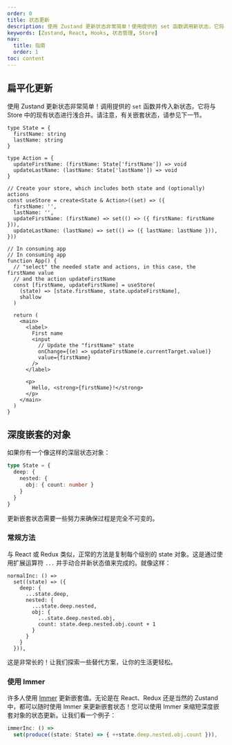 ```yaml
---
order: 0
title: 状态更新
description: 使用 Zustand 更新状态非常简单！使用提供的 set 函数调用新状态，它将与 Store 中的现有状态进行浅合并。
keywords: [Zustand, React, Hooks, 状态管理, Store]
nav:
  title: 指南
  order: 1
toc: content
---
```


## 扁平化更新

使用 Zustand 更新状态非常简单！调用提供的 `set` 函数并传入新状态，它将与 Store 中的现有状态进行浅合并。请注意，有关嵌套状态，请参见下一节。

```tsx | pure
type State = {
  firstName: string
  lastName: string
}

type Action = {
  updateFirstName: (firstName: State['firstName']) => void
  updateLastName: (lastName: State['lastName']) => void
}

// Create your store, which includes both state and (optionally) actions
const useStore = create<State & Action>((set) => ({
  firstName: '',
  lastName: '',
  updateFirstName: (firstName) => set(() => ({ firstName: firstName })),
  updateLastName: (lastName) => set(() => ({ lastName: lastName })),
}))

// In consuming app
// In consuming app
function App() {
  // "select" the needed state and actions, in this case, the firstName value
  // and the action updateFirstName
  const [firstName, updateFirstName] = useStore(
    (state) => [state.firstName, state.updateFirstName],
    shallow
  )

  return (
    <main>
      <label>
        First name
        <input
          // Update the "firstName" state
          onChange={(e) => updateFirstName(e.currentTarget.value)}
          value={firstName}
        />
      </label>

      <p>
        Hello, <strong>{firstName}!</strong>
      </p>
    </main>
  )
}
```

## 深度嵌套的对象

如果你有一个像这样的深层状态对象：

```ts
type State = {
  deep: {
    nested: {
      obj: { count: number }
    }
  }
}
```

更新嵌套状态需要一些努力来确保过程是完全不可变的。

### 常规方法

与 React 或 Redux 类似，正常的方法是复制每个级别的 state 对象。这是通过使用扩展运算符 `...` 并手动合并新状态值来完成的。就像这样：

```tsx | pure
normalInc: () =>
  set((state) => ({
    deep: {
      ...state.deep,
      nested: {
        ...state.deep.nested,
        obj: {
          ...state.deep.nested.obj,
          count: state.deep.nested.obj.count + 1
        }
      }
    }
  })),
```

这是非常长的！让我们探索一些替代方案，让你的生活更轻松。

### 使用 Immer

许多人使用 [Immer](https://github.com/immerjs/immer) 更新嵌套值。无论是在 React、Redux 还是当然的 Zustand 中，都可以随时使用 Immer 来更新嵌套状态！您可以使用 Immer 来缩短深度嵌套对象的状态更新。让我们看一个例子：

```ts
immerInc: () =>
  set(produce((state: State) => { ++state.deep.nested.obj.count })),
```
